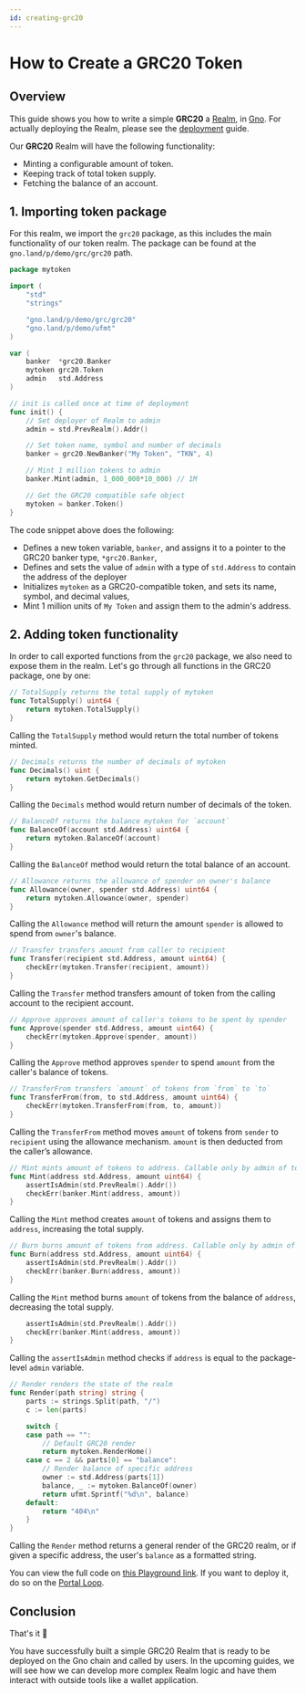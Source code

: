 ```yaml
---
id: creating-grc20
---
```


# How to Create a GRC20 Token
## Overview

This guide shows you how to write a simple **GRC20**
a [Realm](../concepts/realms.md), in [Gno](../concepts/gno-language.md). For actually deploying the Realm, please see the
[deployment](deploy.md) guide.

Our **GRC20** Realm will have the following functionality:

- Minting a configurable amount of token.
- Keeping track of total token supply.
- Fetching the balance of an account.

## 1. Importing token package
For this realm, we import the `grc20` package, as this includes
the main functionality of our token realm. The package can be found at the 
`gno.land/p/demo/grc/grc20` path.

[embedmd]:# (../assets/how-to-guides/creating-grc20/mytoken-1.gno go)
```go
package mytoken

import (
	"std"
	"strings"

	"gno.land/p/demo/grc/grc20"
	"gno.land/p/demo/ufmt"
)

var (
	banker  *grc20.Banker
	mytoken grc20.Token
	admin   std.Address
)

// init is called once at time of deployment
func init() {
	// Set deployer of Realm to admin
	admin = std.PrevRealm().Addr()

	// Set token name, symbol and number of decimals
	banker = grc20.NewBanker("My Token", "TKN", 4)

	// Mint 1 million tokens to admin
	banker.Mint(admin, 1_000_000*10_000) // 1M

	// Get the GRC20 compatible safe object
	mytoken = banker.Token()
}
```

The code snippet above does the following:
- Defines a new token variable, `banker`, and assigns it to a
pointer to the GRC20 banker type, `*grc20.Banker`,
- Defines and sets the value of `admin` with a type of `std.Address` to contain 
the address of the deployer
- Initializes `mytoken` as a GRC20-compatible token, and sets its name, symbol,
  and decimal values,
- Mint 1 million units of `My Token` and assign them to the admin's address.

## 2. Adding token functionality

In order to call exported functions from the `grc20` package, we also need to 
expose them in the realm. Let's go through all functions in the GRC20 package,
one by one:

[embedmd]:# (../assets/how-to-guides/creating-grc20/mytoken-2.gno go /.*TotalSupply/ /^}/)
```go
// TotalSupply returns the total supply of mytoken
func TotalSupply() uint64 {
	return mytoken.TotalSupply()
}
```
Calling the `TotalSupply` method would return the total number of tokens minted.

[embedmd]:# (../assets/how-to-guides/creating-grc20/mytoken-2.gno go /.*Decimals/ /^}/)
```go
// Decimals returns the number of decimals of mytoken
func Decimals() uint {
	return mytoken.GetDecimals()
}
```
Calling the `Decimals` method would return number of decimals of the token.

[embedmd]:# (../assets/how-to-guides/creating-grc20/mytoken-2.gno go /.*BalanceOf/ /^}/)
```go
// BalanceOf returns the balance mytoken for `account`
func BalanceOf(account std.Address) uint64 {
	return mytoken.BalanceOf(account)
}
```

Calling the `BalanceOf` method would return the total balance of an account.

[embedmd]:# (../assets/how-to-guides/creating-grc20/mytoken-2.gno go /.*Allowance/ /^}/)
```go
// Allowance returns the allowance of spender on owner's balance
func Allowance(owner, spender std.Address) uint64 {
	return mytoken.Allowance(owner, spender)
}
```
Calling the `Allowance` method will return the amount `spender` is allowed to
spend from `owner`'s balance.

[embedmd]:# (../assets/how-to-guides/creating-grc20/mytoken-2.gno go /.*Transfer/ /^}/)
```go
// Transfer transfers amount from caller to recipient
func Transfer(recipient std.Address, amount uint64) {
	checkErr(mytoken.Transfer(recipient, amount))
}
```
Calling the `Transfer` method transfers amount of token from the calling account
to the recipient account. 

[embedmd]:# (../assets/how-to-guides/creating-grc20/mytoken-2.gno go /.*Approve/ /^}/)
```go
// Approve approves amount of caller's tokens to be spent by spender
func Approve(spender std.Address, amount uint64) {
	checkErr(mytoken.Approve(spender, amount))
}
```
Calling the `Approve` method approves `spender` to spend `amount` from the caller's
balance of tokens.

[embedmd]:# (../assets/how-to-guides/creating-grc20/mytoken-2.gno go /.*TransferFrom/ /^}/)
```go
// TransferFrom transfers `amount` of tokens from `from` to `to`
func TransferFrom(from, to std.Address, amount uint64) {
	checkErr(mytoken.TransferFrom(from, to, amount))
}
```
Calling the `TransferFrom` method moves `amount` of tokens from `sender` to 
`recipient` using the allowance mechanism. `amount` is then deducted from the
caller’s allowance.

[embedmd]:# (../assets/how-to-guides/creating-grc20/mytoken-2.gno go /.*Mint/ /^}/)
```go
// Mint mints amount of tokens to address. Callable only by admin of token
func Mint(address std.Address, amount uint64) {
	assertIsAdmin(std.PrevRealm().Addr())
	checkErr(banker.Mint(address, amount))
}
```
Calling the `Mint` method creates `amount` of tokens and assigns them to `address`,
increasing the total supply.

[embedmd]:# (../assets/how-to-guides/creating-grc20/mytoken-2.gno go /.*Burn/ /^}/)
```go
// Burn burns amount of tokens from address. Callable only by admin of token
func Burn(address std.Address, amount uint64) {
	assertIsAdmin(std.PrevRealm().Addr())
	checkErr(banker.Burn(address, amount))
}
```
Calling the `Mint` method burns `amount` of tokens from the balance of `address`,
decreasing the total supply.

[embedmd]:# (../assets/how-to-guides/creating-grc20/mytoken-2.gno go /.*assertIsAdmin/ /^}/)
```go
	assertIsAdmin(std.PrevRealm().Addr())
	checkErr(banker.Mint(address, amount))
}
```
Calling the `assertIsAdmin` method checks if `address` is equal to the 
package-level `admin` variable. 

[embedmd]:# (../assets/how-to-guides/creating-grc20/mytoken-2.gno go /.*Render/ /^}/)
```go
// Render renders the state of the realm
func Render(path string) string {
	parts := strings.Split(path, "/")
	c := len(parts)

	switch {
	case path == "":
		// Default GRC20 render
		return mytoken.RenderHome()
	case c == 2 && parts[0] == "balance":
		// Render balance of specific address
		owner := std.Address(parts[1])
		balance, _ := mytoken.BalanceOf(owner)
		return ufmt.Sprintf("%d\n", balance)
	default:
		return "404\n"
	}
}
```
Calling the `Render` method returns a general render of the GRC20 realm, or
if given a specific address, the user's `balance` as a formatted string.

You can view the full code on [this Playground link](https://play.gno.land/p/RB_yIz9bAoB).
If you want to deploy it, do so on the [Portal Loop](../concepts/portal-loop.md).

## Conclusion
That's it 🎉

You have successfully built a simple GRC20 Realm that is ready to be deployed on the Gno chain and called by users.
In the upcoming guides, we will see how we can develop more complex Realm logic and have them interact with outside tools like a wallet application.

